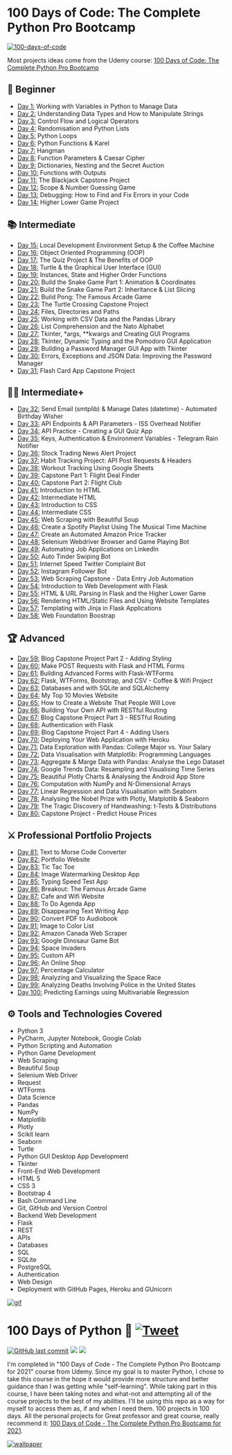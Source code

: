 100 Days of Code: The Complete Python Pro Bootcamp
==================================================

[![100-days-of-code](https://user-images.githubusercontent.com/98851253/155425637-9ac7250e-52a3-429a-a679-ac619f5ff6ea.gif)](https://user-images.githubusercontent.com/98851253/155425637-9ac7250e-52a3-429a-a679-ac619f5ff6ea.gif)

Most projects ideas come from the Udemy course: [100 Days of Code: The Complete Python Pro Bootcamp](https://www.udemy.com/course/100-days-of-code/)

[](https://github.com/phillipai/100-days-of-code-python#-beginner)🔰 Beginner
-----------------------------------------------------------------------------

-   [Day 1:](https://github.com/phillipai/100-days-of-code-python/tree/main/day01) Working with Variables in Python to Manage Data
-   [Day 2:](https://github.com/phillipai/100-days-of-code-python/tree/main/day02) Understanding Data Types and How to Manipulate Strings
-   [Day 3:](https://github.com/phillipai/100-days-of-code-python/tree/main/day03) Control Flow and Logical Operators
-   [Day 4:](https://github.com/phillipai/100-days-of-code-python/tree/main/day04) Randomisation and Python Lists
-   [Day 5:](https://github.com/phillipai/100-days-of-code-python/tree/main/day05) Python Loops
-   [Day 6:](https://github.com/phillipai/100-days-of-code-python/tree/main/day06) Python Functions & Karel
-   [Day 7:](https://github.com/phillipai/100-days-of-code-python/tree/main/day07) Hangman
-   [Day 8:](https://github.com/phillipai/100-days-of-code-python/tree/main/day08) Function Parameters & Caesar Cipher
-   [Day 9:](https://github.com/phillipai/100-days-of-code-python/tree/main/day09) Dictionaries, Nesting and the Secret Auction
-   [Day 10:](https://github.com/phillipai/100-days-of-code-python/tree/main/day10) Functions with Outputs
-   [Day 11:](https://github.com/phillipai/100-days-of-code-python/tree/main/day11) The Blackjack Capstone Project
-   [Day 12:](https://github.com/phillipai/100-days-of-code-python/tree/main/day12) Scope & Number Guessing Game
-   [Day 13:](https://github.com/phillipai/100-days-of-code-python/tree/main/day13) Debugging: How to Find and Fix Errors in your Code
-   [Day 14:](https://github.com/phillipai/100-days-of-code-python/tree/main/day14) Higher Lower Game Project

[](https://github.com/phillipai/100-days-of-code-python#-intermediate)📚 Intermediate
-------------------------------------------------------------------------------------

-   [Day 15:](https://github.com/phillipai/100-days-of-code-python/tree/main/day15) Local Development Environment Setup & the Coffee Machine
-   [Day 16:](https://github.com/phillipai/100-days-of-code-python/tree/main/day16) Object Oriented Programming (OOP)
-   [Day 17:](https://github.com/phillipai/100-days-of-code-python/tree/main/day17) The Quiz Project & The Benefits of OOP
-   [Day 18:](https://github.com/phillipai/100-days-of-code-python/tree/main/day18) Turtle & the Graphical User Interface (GUI)
-   [Day 19:](https://github.com/phillipai/100-days-of-code-python/tree/main/day19) Instances, State and Higher Order Functions
-   [Day 20:](https://github.com/phillipai/100-days-of-code-python/tree/main/day20) Build the Snake Game Part 1: Animation & Coordinates
-   [Day 21:](https://github.com/phillipai/100-days-of-code-python/tree/main/day21) Build the Snake Game Part 2: Inheritance & List Slicing
-   [Day 22:](https://github.com/phillipai/100-days-of-code-python/tree/main/day22) Build Pong: The Famous Arcade Game
-   [Day 23:](https://github.com/phillipai/100-days-of-code-python/tree/main/day23) The Turtle Crossing Capstone Project
-   [Day 24:](https://github.com/phillipai/100-days-of-code-python/tree/main/day24) Files, Directories and Paths
-   [Day 25:](https://github.com/phillipai/100-days-of-code-python/tree/main/day25) Working with CSV Data and the Pandas Library
-   [Day 26:](https://github.com/phillipai/100-days-of-code-python/tree/main/day26) List Comprehension and the Nato Alphabet
-   [Day 27:](https://github.com/phillipai/100-days-of-code-python/tree/main/day27) Tkinter, *args, **kwargs and Creating GUI Programs
-   [Day 28:](https://github.com/phillipai/100-days-of-code-python/tree/main/day28) Tkinter, Dynamic Typing and the Pomodoro GUI Application
-   [Day 29:](https://github.com/phillipai/100-days-of-code-python/tree/main/day29) Building a Password Manager GUI App with Tkinter
-   [Day 30:](https://github.com/phillipai/100-days-of-code-python/tree/main/day30) Errors, Exceptions and JSON Data: Improving the Password Manager
-   [Day 31:](https://github.com/phillipai/100-days-of-code-python/tree/main/day31) Flash Card App Capstone Project

[](https://github.com/phillipai/100-days-of-code-python#-intermediate-1)👨‍💻 Intermediate+
-------------------------------------------------------------------------------------------

-   [Day 32:](https://github.com/phillipai/100-days-of-code-python/tree/main/day32) Send Email (smtplib) & Manage Dates (datetime) - Automated Birthday Wisher
-   [Day 33:](https://github.com/phillipai/100-days-of-code-python/tree/main/day33) API Endpoints & API Parameters - ISS Overhead Notifier
-   [Day 34:](https://github.com/phillipai/100-days-of-code-python/tree/main/day34) API Practice - Creating a GUI Quiz App
-   [Day 35:](https://github.com/phillipai/100-days-of-code-python/tree/main/day35) Keys, Authentication & Environment Variables - Telegram Rain Notifier
-   [Day 36:](https://github.com/phillipai/100-days-of-code-python/tree/main/day36) Stock Trading News Alert Project
-   [Day 37:](https://github.com/phillipai/100-days-of-code-python/tree/main/day37) Habit Tracking Project: API Post Requests & Headers
-   [Day 38:](https://github.com/phillipai/100-days-of-code-python/tree/main/day38) Workout Tracking Using Google Sheets
-   [Day 39:](https://github.com/phillipai/100-days-of-code-python/tree/main/day39) Capstone Part 1: Flight Deal Finder
-   [Day 40:](https://github.com/phillipai/100-days-of-code-python/tree/main/day40) Capstone Part 2: Flight Club
-   [Day 41:](https://github.com/phillipai/100-days-of-code-python/tree/main/day41) Introduction to HTML
-   [Day 42:](https://github.com/phillipai/100-days-of-code-python/tree/main/day42) Intermediate HTML
-   [Day 43:](https://github.com/phillipai/100-days-of-code-python/tree/main/day43) Introduction to CSS
-   [Day 44:](https://github.com/phillipai/100-days-of-code-python/tree/main/day44) Intermediate CSS
-   [Day 45:](https://github.com/phillipai/100-days-of-code-python/tree/main/day45) Web Scraping with Beautiful Soup
-   [Day 46:](https://github.com/phillipai/100-days-of-code-python/tree/main/day46) Create a Spotify Playlist Using The Musical Time Machine
-   [Day 47:](https://github.com/phillipai/100-days-of-code-python/tree/main/day47) Create an Automated Amazon Price Tracker
-   [Day 48:](https://github.com/phillipai/100-days-of-code-python/tree/main/day48) Selenium Webdriver Browser and Game Playing Bot
-   [Day 49:](https://github.com/phillipai/100-days-of-code-python/tree/main/day49) Automating Job Applications on LinkedIn
-   [Day 50:](https://github.com/phillipai/100-days-of-code-python/tree/main/day50) Auto Tinder Swiping Bot
-   [Day 51:](https://github.com/phillipai/100-days-of-code-python/tree/main/day51) Internet Speed Twitter Complaint Bot
-   [Day 52:](https://github.com/phillipai/100-days-of-code-python/tree/main/day52) Instagram Follower Bot
-   [Day 53:](https://github.com/phillipai/100-days-of-code-python/tree/main/day53) Web Scraping Capstone - Data Entry Job Automation
-   [Day 54:](https://github.com/phillipai/100-days-of-code-python/tree/main/day54) Introduction to Web Development with Flask
-   [Day 55:](https://github.com/phillipai/100-days-of-code-python/tree/main/day55) HTML & URL Parsing in Flask and the Higher Lower Game
-   [Day 56:](https://github.com/phillipai/100-days-of-code-python/tree/main/day56) Rendering HTML/Static Files and Using Website Templates
-   [Day 57:](https://github.com/phillipai/100-days-of-code-python/tree/main/day57) Templating with Jinja in Flask Applications
-   [Day 58:](https://github.com/phillipai/100-days-of-code-python/tree/main/day58) Web Foundation Boostrap

[](https://github.com/phillipai/100-days-of-code-python#-advanced)🏆 Advanced
-----------------------------------------------------------------------------

-   [Day 59:](https://github.com/phillipai/100-days-of-code-python/tree/main/day59) Blog Capstone Project Part 2 - Adding Styling
-   [Day 60:](https://github.com/phillipai/100-days-of-code-python/tree/main/day60) Make POST Requests with Flask and HTML Forms
-   [Day 61:](https://github.com/phillipai/100-days-of-code-python/tree/main/day61) Building Advanced Forms with Flask-WTForms
-   [Day 62:](https://github.com/phillipai/100-days-of-code-python/tree/main/day62) Flask, WTForms, Bootstrap, and CSV - Coffee & Wifi Project
-   [Day 63:](https://github.com/phillipai/100-days-of-code-python/tree/main/day63) Databases and with SQLite and SQLAlchemy
-   [Day 64:](https://github.com/phillipai/100-days-of-code-python/tree/main/day64) My Top 10 Movies Website
-   [Day 65:](https://github.com/phillipai/100-days-of-code-python/tree/main/day65) How to Create a Website That People Will Love
-   [Day 66:](https://github.com/phillipai/100-days-of-code-python/tree/main/day66) Building Your Own API with RESTful Routing
-   [Day 67:](https://github.com/phillipai/100-days-of-code-python/tree/main/day67) Blog Capstone Project Part 3 - RESTful Routing
-   [Day 68:](https://github.com/phillipai/100-days-of-code-python/tree/main/day68) Authentication with Flask
-   [Day 69:](https://github.com/phillipai/100-days-of-code-python/tree/main/day69) Blog Capstone Project Part 4 - Adding Users
-   [Day 70:](https://github.com/phillipai/100-days-of-code-python/tree/main/day70) Deploying Your Web Application with Heroku
-   [Day 71:](https://github.com/phillipai/100-days-of-code-python/tree/main/day71) Data Exploration with Pandas: College Major vs. Your Salary
-   [Day 72:](https://github.com/phillipai/100-days-of-code-python/tree/main/day72) Data Visualisation with Matplotlib: Programming Languages
-   [Day 73:](https://github.com/phillipai/100-days-of-code-python/tree/main/day73) Aggregate & Marge Data with Pandas: Analyse the Lego Dataset
-   [Day 74:](https://github.com/phillipai/100-days-of-code-python/tree/main/day74) Google Trends Data: Resampling and Visualising Time Series
-   [Day 75:](https://github.com/phillipai/100-days-of-code-python/tree/main/day75) Beautiful Plotly Charts & Analysing the Android App Store
-   [Day 76:](https://github.com/phillipai/100-days-of-code-python/tree/main/day76) Computation with NumPy and N-Dimensional Arrays
-   [Day 77:](https://github.com/phillipai/100-days-of-code-python/tree/main/day77) Linear Regression and Data Visualisation with Seaborn
-   [Day 78:](https://github.com/phillipai/100-days-of-code-python/tree/main/day78) Analysing the Nobel Prize with Plotly, Matplotlib & Seaborn
-   [Day 79:](https://github.com/phillipai/100-days-of-code-python/tree/main/day79) The Tragic Discovery of Handwashing: t-Tests & Distributions
-   [Day 80:](https://github.com/phillipai/100-days-of-code-python/tree/main/day80) Capstone Project - Predict House Prices

[](https://github.com/phillipai/100-days-of-code-python#-professional-portfolio-projects)⚔ Professional Portfolio Projects
--------------------------------------------------------------------------------------------------------------------------

-   [Day 81:](https://github.com/phillipai/100-days-of-code-python/tree/main/day81) Text to Morse Code Converter
-   [Day 82:](https://github.com/phillipai/100-days-of-code-python/tree/main/day82) Portfolio Website
-   [Day 83:](https://github.com/phillipai/100-days-of-code-python/tree/main/day83) Tic Tac Toe
-   [Day 84:](https://github.com/phillipai/100-days-of-code-python/tree/main/day84) Image Watermarking Desktop App
-   [Day 85:](https://github.com/phillipai/100-days-of-code-python/tree/main/day85) Typing Speed Test App
-   [Day 86:](https://github.com/phillipai/100-days-of-code-python/tree/main/day86) Breakout: The Famous Arcade Game
-   [Day 87:](https://github.com/phillipai/100-days-of-code-python/tree/main/day87) Cafe and Wifi Website
-   [Day 88:](https://github.com/phillipai/100-days-of-code-python/tree/main/day88) To Do Agenda App
-   [Day 89:](https://github.com/phillipai/100-days-of-code-python/tree/main/day89) Disappearing Text Writing App
-   [Day 90:](https://github.com/phillipai/100-days-of-code-python/tree/main/day90) Convert PDF to Audiobook
-   [Day 91:](https://github.com/phillipai/100-days-of-code-python/tree/main/day91) Image to Color List
-   [Day 92:](https://github.com/phillipai/100-days-of-code-python/tree/main/day92) Amazon Canada Web Scraper
-   [Day 93:](https://github.com/phillipai/100-days-of-code-python/tree/main/day93) Google Dinosaur Game Bot
-   [Day 94:](https://github.com/phillipai/100-days-of-code-python/tree/main/day94) Space Invaders
-   [Day 95:](https://github.com/phillipai/100-days-of-code-python/tree/main/day95) Custom API
-   [Day 96:](https://github.com/phillipai/100-days-of-code-python/tree/main/day96) An Online Shop
-   [Day 97:](https://github.com/phillipai/100-days-of-code-python/tree/main/day97) Percentage Calculator
-   [Day 98:](https://github.com/phillipai/100-days-of-code-python/tree/main/day98) Analyzing and Visualizing the Space Race
-   [Day 99:](https://github.com/phillipai/100-days-of-code-python/tree/main/day99) Analyzing Deaths Involving Police in the United States
-   [Day 100:](https://github.com/phillipai/100-days-of-code-python/tree/main/day100) Predicting Earnings using Multivariable Regression

[](https://github.com/phillipai/100-days-of-code-python#-tools-and-technologies-covered)⚙ Tools and Technologies Covered
------------------------------------------------------------------------------------------------------------------------

-   Python 3
-   PyCharm, Jupyter Notebook, Google Colab
-   Python Scripting and Automation
-   Python Game Development
-   Web Scraping
-   Beautiful Soup
-   Selenium Web Driver
-   Request
-   WTForms
-   Data Science
-   Pandas
-   NumPy
-   Matplotlib
-   Plotly
-   Scikit learn
-   Seaborn
-   Turtle
-   Python GUI Desktop App Development
-   Tkinter
-   Front-End Web Development
-   HTML 5
-   CSS 3
-   Bootstrap 4
-   Bash Command Line
-   Git, GitHub and Version Control
-   Backend Web Development
-   Flask
-   REST
-   APIs
-   Databases
-   SQL
-   SQLite
-   PostgreSQL
-   Authentication
-   Web Design
-   Deployment with GitHub Pages, Heroku and GUnicorn


[![gif](https://camo.githubusercontent.com/ed4e8d44646329460556733f9d9ebd6c831b9d7df924ddd01d205661e9f34b7b/68747470733a2f2f6d656469612e67697068792e636f6d2f6d656469612f6b5056546269544f52496f70792f67697068792e676966)](https://camo.githubusercontent.com/ed4e8d44646329460556733f9d9ebd6c831b9d7df924ddd01d205661e9f34b7b/68747470733a2f2f6d656469612e67697068792e636f6d2f6d656469612f6b5056546269544f52496f70792f67697068792e676966)

[](https://github.com/lenargasimov/100-days-of-python#100-days-of-python----------------)100 Days of Python 🐍 [![Tweet](https://camo.githubusercontent.com/90bc908826728c0e4261acfff5619fd732c7be2b2a00624fce6363c9a3623c90/68747470733a2f2f696d672e736869656c64732e696f2f747769747465722f75726c2f687474702f736869656c64732e696f2e7376673f7374796c653d736f6369616c)](https://twitter.com/intent/tweet?&url=https://github.com/lenargasimov/100-days-of-python&via=lenargasimov&hashtags=html,css,bootstrap,js,python,flask,100daysofcode,developers)
=====================================================================================================================================================================================================================================================================================================================================================================================================================================================================================================================================================

[![GitHub last commit](https://camo.githubusercontent.com/4fc9f1ba4d0f2313f765dd4186874c6242972f39a3485bbaefcd830c3902e7dd/68747470733a2f2f696d672e736869656c64732e696f2f6769746875622f6c6173742d636f6d6d69742f6c656e6172676173696d6f762f3130302d646179732d6f662d707974686f6e3f7374796c653d706c6173746963)](https://camo.githubusercontent.com/4fc9f1ba4d0f2313f765dd4186874c6242972f39a3485bbaefcd830c3902e7dd/68747470733a2f2f696d672e736869656c64732e696f2f6769746875622f6c6173742d636f6d6d69742f6c656e6172676173696d6f762f3130302d646179732d6f662d707974686f6e3f7374796c653d706c6173746963) [![](https://camo.githubusercontent.com/644cd82a2156221fa08bc5796861ddd72487dc82321724b1cd7ebb7676752cce/68747470733a2f2f696d672e736869656c64732e696f2f6769746875622f666f726b732f6c656e6172676173696d6f762f3130302d646179732d6f662d707974686f6e2e737667)](https://camo.githubusercontent.com/644cd82a2156221fa08bc5796861ddd72487dc82321724b1cd7ebb7676752cce/68747470733a2f2f696d672e736869656c64732e696f2f6769746875622f666f726b732f6c656e6172676173696d6f762f3130302d646179732d6f662d707974686f6e2e737667) [![](https://camo.githubusercontent.com/6a075d4aed583591c69f29c8caf12bc0abc9664e488d51307b1b2925d49e0eed/68747470733a2f2f696d672e736869656c64732e696f2f6769746875622f73746172732f6c656e6172676173696d6f762f3130302d646179732d6f662d707974686f6e2e737667)](https://camo.githubusercontent.com/6a075d4aed583591c69f29c8caf12bc0abc9664e488d51307b1b2925d49e0eed/68747470733a2f2f696d672e736869656c64732e696f2f6769746875622f73746172732f6c656e6172676173696d6f762f3130302d646179732d6f662d707974686f6e2e737667)

I'm completed in "100 Days of Code - The Complete Python Pro Bootcamp for 2021" course from Udemy. Since my goal is to master Python, I chose to take this course in the hope it would provide more structure and better guidance than I was getting while "self-learning". While taking part in this course, I have been taking notes and what-not and attempting all of the course projects to the best of my abilities. I'll be using this repo as a way for myself to access them as, if and when I need them. 100 projects in 100 days. All the personal projects for Great professor and great course, really recommend it: [100 Days of Code - The Complete Python Pro Bootcamp for 2021](https://www.udemy.com/course/100-days-of-code).

[![wallpaper](https://github.com/lenargasimov/100-days-of-python/raw/main/wallpaper.png)](https://github.com/lenargasimov/100-days-of-python/blob/main/wallpaper.png)
